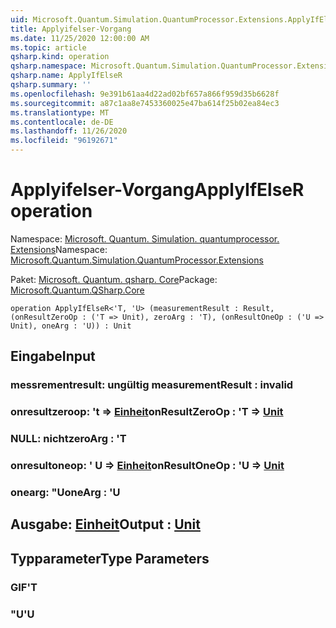 ```yaml
---
uid: Microsoft.Quantum.Simulation.QuantumProcessor.Extensions.ApplyIfElseR
title: Applyifelser-Vorgang
ms.date: 11/25/2020 12:00:00 AM
ms.topic: article
qsharp.kind: operation
qsharp.namespace: Microsoft.Quantum.Simulation.QuantumProcessor.Extensions
qsharp.name: ApplyIfElseR
qsharp.summary: ''
ms.openlocfilehash: 9e391b61aa4d22ad02bf657a866f959d35b6628f
ms.sourcegitcommit: a87c1aa8e7453360025e47ba614f25b02ea84ec3
ms.translationtype: MT
ms.contentlocale: de-DE
ms.lasthandoff: 11/26/2020
ms.locfileid: "96192671"
---
```

# <a name="applyifelser-operation"></a><span data-ttu-id="a25a5-102">Applyifelser-Vorgang</span><span class="sxs-lookup"><span data-stu-id="a25a5-102">ApplyIfElseR operation</span></span>

<span data-ttu-id="a25a5-103">Namespace: [Microsoft. Quantum. Simulation. quantumprocessor. Extensions](xref:Microsoft.Quantum.Simulation.QuantumProcessor.Extensions)</span><span class="sxs-lookup"><span data-stu-id="a25a5-103">Namespace: [Microsoft.Quantum.Simulation.QuantumProcessor.Extensions](xref:Microsoft.Quantum.Simulation.QuantumProcessor.Extensions)</span></span>

<span data-ttu-id="a25a5-104">Paket: [Microsoft. Quantum. qsharp. Core](https://nuget.org/packages/Microsoft.Quantum.QSharp.Core)</span><span class="sxs-lookup"><span data-stu-id="a25a5-104">Package: [Microsoft.Quantum.QSharp.Core](https://nuget.org/packages/Microsoft.Quantum.QSharp.Core)</span></span>




```qsharp
operation ApplyIfElseR<'T, 'U> (measurementResult : Result, (onResultZeroOp : ('T => Unit), zeroArg : 'T), (onResultOneOp : ('U => Unit), oneArg : 'U)) : Unit
```


## <a name="input"></a><span data-ttu-id="a25a5-105">Eingabe</span><span class="sxs-lookup"><span data-stu-id="a25a5-105">Input</span></span>

### <a name="measurementresult--__invalidresult__"></a><span data-ttu-id="a25a5-106">messrementresult: __ungültig <Result>__</span><span class="sxs-lookup"><span data-stu-id="a25a5-106">measurementResult : __invalid<Result>__</span></span>




### <a name="onresultzeroop--t--unit"></a><span data-ttu-id="a25a5-107">onresultzeroop: 't => [Einheit](xref:microsoft.quantum.lang-ref.unit)</span><span class="sxs-lookup"><span data-stu-id="a25a5-107">onResultZeroOp : 'T => [Unit](xref:microsoft.quantum.lang-ref.unit)</span></span> 




### <a name="zeroarg--t"></a><span data-ttu-id="a25a5-108">NULL: nicht</span><span class="sxs-lookup"><span data-stu-id="a25a5-108">zeroArg : 'T</span></span>




### <a name="onresultoneop--u--unit"></a><span data-ttu-id="a25a5-109">onresultoneop: ' U => [Einheit](xref:microsoft.quantum.lang-ref.unit)</span><span class="sxs-lookup"><span data-stu-id="a25a5-109">onResultOneOp : 'U => [Unit](xref:microsoft.quantum.lang-ref.unit)</span></span> 




### <a name="onearg--u"></a><span data-ttu-id="a25a5-110">onearg: "U</span><span class="sxs-lookup"><span data-stu-id="a25a5-110">oneArg : 'U</span></span>





## <a name="output--unit"></a><span data-ttu-id="a25a5-111">Ausgabe: [Einheit](xref:microsoft.quantum.lang-ref.unit)</span><span class="sxs-lookup"><span data-stu-id="a25a5-111">Output : [Unit](xref:microsoft.quantum.lang-ref.unit)</span></span>



## <a name="type-parameters"></a><span data-ttu-id="a25a5-112">Typparameter</span><span class="sxs-lookup"><span data-stu-id="a25a5-112">Type Parameters</span></span>

### <a name="t"></a><span data-ttu-id="a25a5-113">GIF</span><span class="sxs-lookup"><span data-stu-id="a25a5-113">'T</span></span>


### <a name="u"></a><span data-ttu-id="a25a5-114">"U</span><span class="sxs-lookup"><span data-stu-id="a25a5-114">'U</span></span>

